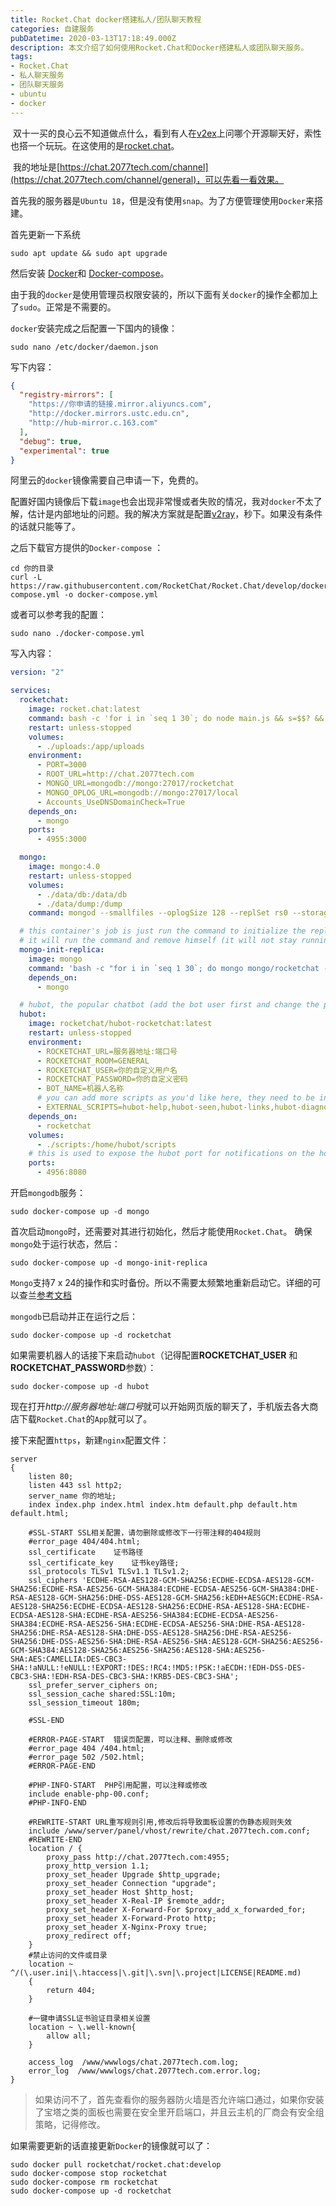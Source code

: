```yaml
---
title: Rocket.Chat docker搭建私人/团队聊天教程
categories: 自建服务
pubDatetime: 2020-03-13T17:18:49.000Z
description: 本文介绍了如何使用Rocket.Chat和Docker搭建私人或团队聊天服务。
tags:
- Rocket.Chat
- 私人聊天服务
- 团队聊天服务
- ubuntu
- docker
---
```

​		双十一买的良心云不知道做点什么，看到有人在[v2ex](https://www.v2ex.com/t/652713)上问哪个开源聊天好，索性也搭一个玩玩。在这使用的是[rocket.chat](https://rocket.chat/)。

​		我的地址是[https://chat.2077tech.com/channel](https://chat.2077tech.com/channel/general)，可以先看一看效果。

​		首先我的服务器是`Ubuntu 18`，但是没有使用`snap`。为了方便管理使用`Docker`来搭建。

首先更新一下系统

```shell
sudo apt update && sudo apt upgrade
```
<!--more-->
然后安装 [Docker](https://docs.docker.com/install)和 [Docker-compose](https://docs.docker.com/compose/install/)。

由于我的`docker`是使用管理员权限安装的，所以下面有关`docker`的操作全都加上了`sudo`。正常是不需要的。

`docker`安装完成之后配置一下国内的镜像：

```shell
sudo nano /etc/docker/daemon.json
```

写下内容：

```json
{
  "registry-mirrors": [
    "https://你申请的链接.mirror.aliyuncs.com",
    "http://docker.mirrors.ustc.edu.cn",
    "http://hub-mirror.c.163.com"
  ],
  "debug": true,
  "experimental": true
}
```

阿里云的`docker`镜像需要自己申请一下，免费的。

配置好国内镜像后下载`image`也会出现非常慢或者失败的情况，我对`docker`不太了解，估计是内部地址的问题。我的解决方案就是配置[v2ray](https://github.com/v2ray/v2ray-core)，秒下。如果没有条件的话就只能等了。

之后下载官方提供的`Docker-compose` ：

```shell
cd 你的目录
curl -L https://raw.githubusercontent.com/RocketChat/Rocket.Chat/develop/docker-compose.yml -o docker-compose.yml
```

或者可以参考我的配置：

```shell
sudo nano ./docker-compose.yml
```

写入内容：

```yaml
version: "2"

services:
  rocketchat:
    image: rocket.chat:latest
    command: bash -c 'for i in `seq 1 30`; do node main.js && s=$$? && break || s=$$?; echo "Tried $$i times. Waiting 5 secs..."; sleep 5; done; (exit $$s)'
    restart: unless-stopped
    volumes:
      - ./uploads:/app/uploads
    environment:
      - PORT=3000
      - ROOT_URL=http://chat.2077tech.com
      - MONGO_URL=mongodb://mongo:27017/rocketchat
      - MONGO_OPLOG_URL=mongodb://mongo:27017/local
      - Accounts_UseDNSDomainCheck=True
    depends_on:
      - mongo
    ports:
      - 4955:3000

  mongo:
    image: mongo:4.0
    restart: unless-stopped
    volumes:
      - ./data/db:/data/db
      - ./data/dump:/dump
    command: mongod --smallfiles --oplogSize 128 --replSet rs0 --storageEngine=mmapv1

  # this container's job is just run the command to initialize the replica set.
  # it will run the command and remove himself (it will not stay running)
  mongo-init-replica:
    image: mongo
    command: 'bash -c "for i in `seq 1 30`; do mongo mongo/rocketchat --eval \"rs.initiate({ _id: ''rs0'', members: [ { _id: 0, host: ''localhost:27017'' } ]})\" && s=$$? && break || s=$$?; echo \"Tried $$i times. Waiting 5 secs...\"; sleep 5; done; (exit $$s)"'
    depends_on:
      - mongo

  # hubot, the popular chatbot (add the bot user first and change the password before starting this image)
  hubot:
    image: rocketchat/hubot-rocketchat:latest
    restart: unless-stopped
    environment:
      - ROCKETCHAT_URL=服务器地址:端口号
      - ROCKETCHAT_ROOM=GENERAL
      - ROCKETCHAT_USER=你的自定义用户名
      - ROCKETCHAT_PASSWORD=你的自定义密码
      - BOT_NAME=机器人名称
      # you can add more scripts as you'd like here, they need to be installable by npm
      - EXTERNAL_SCRIPTS=hubot-help,hubot-seen,hubot-links,hubot-diagnostics
    depends_on:
      - rocketchat
    volumes:
      - ./scripts:/home/hubot/scripts
    # this is used to expose the hubot port for notifications on the host on port 3001, e.g. for hubot-jenkins-notifier
    ports:
      - 4956:8080
```

开启`mongodb`服务：

```shell
sudo docker-compose up -d mongo
```

首次启动`mongo`时，还需要对其进行初始化，然后才能使用`Rocket.Chat`。 确保`mongo`处于运行状态，然后：

```shell
sudo docker-compose up -d mongo-init-replica
```

`Mongo`支持7 x 24的操作和实时备份。所以不需要太频繁地重新启动它。详细的可以查兰[参考文档](https://docs.mongodb.org/manual/)

`mongodb`已启动并正在运行之后：

```shell
sudo docker-compose up -d rocketchat
```

如果需要机器人的话接下来启动`hubot`（记得配置**ROCKETCHAT_USER** 和**ROCKETCHAT_PASSWORD**参数）：

```shell
sudo docker-compose up -d hubot
```

现在打开*http://服务器地址:端口号*就可以开始网页版的聊天了，手机版去各大商店下载`Rocket.Chat`的`App`就可以了。

接下来配置`https`，新建`nginx`配置文件：

```nginx
server
{
    listen 80;
	listen 443 ssl http2;
    server_name 你的地址;
    index index.php index.html index.htm default.php default.htm default.html;
    
    #SSL-START SSL相关配置，请勿删除或修改下一行带注释的404规则
    #error_page 404/404.html;
    ssl_certificate    证书路径
    ssl_certificate_key    证书key路径;
    ssl_protocols TLSv1 TLSv1.1 TLSv1.2;
    ssl_ciphers 'ECDHE-RSA-AES128-GCM-SHA256:ECDHE-ECDSA-AES128-GCM-SHA256:ECDHE-RSA-AES256-GCM-SHA384:ECDHE-ECDSA-AES256-GCM-SHA384:DHE-RSA-AES128-GCM-SHA256:DHE-DSS-AES128-GCM-SHA256:kEDH+AESGCM:ECDHE-RSA-AES128-SHA256:ECDHE-ECDSA-AES128-SHA256:ECDHE-RSA-AES128-SHA:ECDHE-ECDSA-AES128-SHA:ECDHE-RSA-AES256-SHA384:ECDHE-ECDSA-AES256-SHA384:ECDHE-RSA-AES256-SHA:ECDHE-ECDSA-AES256-SHA:DHE-RSA-AES128-SHA256:DHE-RSA-AES128-SHA:DHE-DSS-AES128-SHA256:DHE-RSA-AES256-SHA256:DHE-DSS-AES256-SHA:DHE-RSA-AES256-SHA:AES128-GCM-SHA256:AES256-GCM-SHA384:AES128-SHA256:AES256-SHA256:AES128-SHA:AES256-SHA:AES:CAMELLIA:DES-CBC3-SHA:!aNULL:!eNULL:!EXPORT:!DES:!RC4:!MD5:!PSK:!aECDH:!EDH-DSS-DES-CBC3-SHA:!EDH-RSA-DES-CBC3-SHA:!KRB5-DES-CBC3-SHA';
    ssl_prefer_server_ciphers on;
    ssl_session_cache shared:SSL:10m;
    ssl_session_timeout 180m;

    #SSL-END
    
    #ERROR-PAGE-START  错误页配置，可以注释、删除或修改
    #error_page 404 /404.html;
    #error_page 502 /502.html;
    #ERROR-PAGE-END
    
    #PHP-INFO-START  PHP引用配置，可以注释或修改
    include enable-php-00.conf;
    #PHP-INFO-END
    
    #REWRITE-START URL重写规则引用,修改后将导致面板设置的伪静态规则失效
    include /www/server/panel/vhost/rewrite/chat.2077tech.com.conf;
    #REWRITE-END
    location / {
		proxy_pass http://chat.2077tech.com:4955;
		proxy_http_version 1.1;
		proxy_set_header Upgrade $http_upgrade;
		proxy_set_header Connection "upgrade";
		proxy_set_header Host $http_host;
		proxy_set_header X-Real-IP $remote_addr;
		proxy_set_header X-Forward-For $proxy_add_x_forwarded_for;
		proxy_set_header X-Forward-Proto http;
		proxy_set_header X-Nginx-Proxy true;
		proxy_redirect off;
	}
    #禁止访问的文件或目录
    location ~ ^/(\.user.ini|\.htaccess|\.git|\.svn|\.project|LICENSE|README.md)
    {
        return 404;
    }
    
    #一键申请SSL证书验证目录相关设置
    location ~ \.well-known{
        allow all;
    }
    
    access_log  /www/wwwlogs/chat.2077tech.com.log;
    error_log  /www/wwwlogs/chat.2077tech.com.error.log;
}
```

> 如果访问不了，首先查看你的服务器防火墙是否允许端口通过，如果你安装了宝塔之类的面板也需要在安全里开启端口，并且云主机的厂商会有安全组策略，记得修改。

如果需要更新的话直接更新`Docker`的镜像就可以了：

```shell
sudo docker pull rocketchat/rocket.chat:develop
sudo docker-compose stop rocketchat
sudo docker-compose rm rocketchat
sudo docker-compose up -d rocketchat
```



